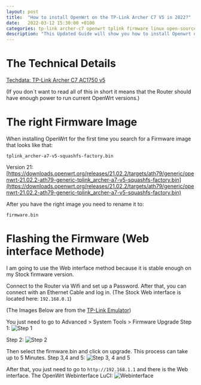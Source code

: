 ```yaml
---
layout: post
title:  "How to install OpenWrt on the TP-Link Archer C7 V5 in 2022?"
date:   2022-03-12 15:30:00 +0100
categories: tp-link archer-c7 openwrt tplink firmware linux open-source
description: "This Updated Guide will show you how to install Openwrt on the TP-Link Archer V7-V5."
---
```

# The Technical Details
[Techdata: TP-Link Archer C7 AC1750 v5](https://openwrt.org/toh/hwdata/tp-link/tp-link_archer_c7_v5)

(If you don´t want to read all of this in short it means that the Router should have enough power to run current OpenWrt versions.)

# The right Firmware Image

When installing OpenWrt for the first time you search for a Firmware image that looks like that:

```tplink_archer-a7-v5-squashfs-factory.bin```

Version 21: [https://downloads.openwrt.org/releases/21.02.2/targets/ath79/generic/openwrt-21.02.2-ath79-generic-tplink_archer-a7-v5-squashfs-factory.bin](https://downloads.openwrt.org/releases/21.02.2/targets/ath79/generic/openwrt-21.02.2-ath79-generic-tplink_archer-a7-v5-squashfs-factory.bin)

After you have the right image you need to rename it to:

```firmware.bin```

# Flashing the Firmware (Web interface Methode)

I am going to use the Web interface method because it is stable enough on my Stock firmware version.

Connect to the Router via Wifi and set up a Password. After that, you can connect with an Ethernet Cable and log in. (The Stock Web interface is located here: ```192.168.0.1```)

(The Images Below are from the [TP-Link Emulator](https://emulator.tp-link.com/archer-c7-v5/index.html))

You just need to go to Advanced > System Tools > Firmware Upgrade
Step 1: 
![Step 1](2021-04-08-tp-link-archer-c7-v5-openwrt/step1)

Step 2: 
![Step 2](2021-04-08-tp-link-archer-c7-v5-openwrt/step2)

Then select the firmware.bin and click on upgrade. This process can take up to 5 Minutes.
Step 3,4 and 5: 
![Step 3, 4 and 5](2021-04-08-tp-link-archer-c7-v5-openwrt/step3)

After that, you just need to go to ```http://192.168.1.1``` and there is the Web interface.
The OpenWrt Webinterface LuCI: 
![Webinterface](2021-04-08-tp-link-archer-c7-v5-openwrt/interface)